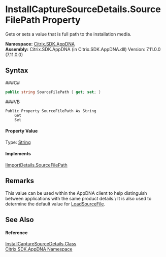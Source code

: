 # InstallCaptureSourceDetails.SourceFilePath Property 
 

Gets or sets a value that is full path to the installation media.

**Namespace:**&nbsp;<a href="N_Citrix_SDK_AppDNA">Citrix.SDK.AppDNA</a><br />**Assembly:**&nbsp;Citrix.SDK.AppDNA (in Citrix.SDK.AppDNA.dll) Version: 7.11.0.0 (7.11.0.0)

## Syntax

###C#
```csharp
public string SourceFilePath { get; set; }
```

###VB
```vbnet
Public Property SourceFilePath As String
	Get
	Set
```


#### Property Value
Type: <a href="http://msdn2.microsoft.com/en-us/library/s1wwdcbf" target="_blank">String</a>

#### Implements
<a href="P_Citrix_SDK_AppDNA_IImportDetails_SourceFilePath">IImportDetails.SourceFilePath</a><br />

## Remarks
This value can be used within the AppDNA client to help distinguish between applications with the same product details.\ It is also used to determine the default value for <a href="P_Citrix_SDK_AppDNA_InstallCaptureSourceDetails_LoadSourceFile">LoadSourceFile</a>.

## See Also


#### Reference
<a href="T_Citrix_SDK_AppDNA_InstallCaptureSourceDetails">InstallCaptureSourceDetails Class</a><br /><a href="N_Citrix_SDK_AppDNA">Citrix.SDK.AppDNA Namespace</a><br />
